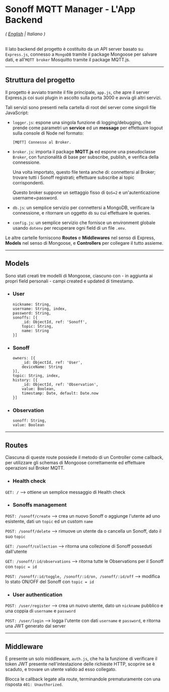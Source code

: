 # Sonoff MQTT Manager - L'App Backend
<i>( <a href="./">English</a> | Italiano )</i>
<br/><br/>

Il lato backend del progetto è costituito da un API server basato su `Express.js`, connesso a `MongoDB` tramite il package Mongoose per salvare dati, e all'`MQTT broker` Mosquitto tramite il package MQTT.js.

---

## Struttura del progetto

Il progetto è avviato tramite il file principale, `app.js`, che apre il server Express.js coi suoi plugin in ascolto sulla porta 3000 e avvia gli altri servizi.

Tali servizi sono presenti nella cartella di root del server come singoli file JavaScript:
- `logger.js`: espone una singola funzione di logging/debugging, che prende come parametri un **service** ed un **message** per effettuare logout sulla console di Node nel formato:
    ```
    [MQTT] Connesso al Broker.
    ```

- `broker.js`: importa il package **MQTT.js** ed espone una pseudoclasse `Broker`, con funzionalità di base per subscribe, publish, e verifica della connessione.

    Una volta importato, questo file tenta anche di: connettersi al Broker; trovare tutti i Sonoff registrati; effettuare subscribe ai topic corrispondenti.

    Questo broker suppone un settaggio fisso di `QoS=2` e un'autenticazione username+password.

- `db.js`: un semplice servizio per connettersi a MongoDB, verificare la connessione, e ritornare un oggetto `db` su cui effettuare le queries.

- `config.js`: un semplice servizio che fornisce un environment globale usando `dotenv` per recuperare ogni field di un file `.env`.

Le altre cartelle forniscono **Routes** e **Middlewares** nel senso di Express, **Models** nel senso di Mongoose, e **Controllers** per collegare il tutto assieme.

---

## Models

Sono stati creati tre modelli di Mongoose, ciascuno con - in aggiunta ai propri field personali - campi created e updated di timestamp.

- ### User
    ```
    nickname: String,
    username: String, index,
    password: String,
    sonoffs: [{
        _id: ObjectId, ref: 'Sonoff',
        topic: String,
        name: String
    }]
    ```

- ### Sonoff
    ```
    owners: [{ 
        _id: ObjectId, ref: 'User',
        deviceName: String
    }],
    topic: String, index,
    history: [{
        _id: ObjectId, ref: 'Observation',
        value: Boolean,
        timestamp: Date, default: Date.now
    }]
    ```

- ### Observation
    ```
    sonoff: String,
    value: Boolean
    ```

---

## Routes

Ciascuna di queste route possiede il metodo di un Controller come callback, per utilizzare gli schemas di Mongoose correttamente ed effettuare operazioni sul Broker MQTT.

- ### Health check

`GET: /` --> ottiene un semplice messaggio di Health check

- ### Sonoffs management

`POST: /sonoff/create` --> crea un nuovo Sonoff o aggiunge l'utente ad uno esistente, dati un `topic` ed un custom `name`

`POST: /sonoff/delete` --> rimuove un utente da o cancella un Sonoff, dato il suo `topic`

`GET: /sonoff/collection` --> ritorna una collezione di Sonoff posseduti dall'utente

`GET: /sonoff/:id/observations` --> ritorna tutte le Observations per il Sonoff con `topic = id`

`POST: /sonoff/:id/toggle, /sonoff/:id/on, /sonoff/:id/off` --> modifica lo stato ON/OFF del Sonoff con `topic = id`

- ### User authentication

`POST: /user/register` --> crea un nuovo utente, dato un `nickname` pubblico e una coppia di `username` e `password`

`POST: /user/login` --> logga l'utente con dati `username` e `password`, e ritorna una JWT generato dal server

---

## Middleware

È presente un solo middleware, `auth.js`, che ha la funzione di verificare il token JWT presente nell'intestazione delle richieste HTTP, scoprire se è scaduto, e trovare un utente valido ad esso collegato.

Blocca le callback legate alla route, terminandole prematuramente con una risposta `401: Unauthorized`.
